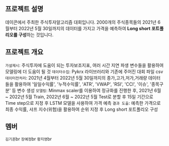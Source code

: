## 프로젝트 설명
데이콘에서 주최한 주식투자알고리즘 대회입니다. 2000개의 주식종목들의 2021년 6월부터 2022년 5월 30일까지의 데이터를 가지고 가격을 예측하여 
**Long short 포트폴리오를 구성**하는 것입니다.
## 프로젝트 개요
`가설제시`: 주식투자에 도움이 되는 투자보조지표, 여러 시간 지연 파생 변수들을 활용하여 모델링에 더 도움이 될 것
`데이터수집`: Pykrx 라이브러리와 기존에 주어진 대회 파일 csv
`데이터전처리`: 2021년 4월부터 2022년 5월 30일까지의 종가,고가,저가,거래량 데이터들을 활용하여 '일일수익률', '누적수익률', 'ATR', 'VWAP', 'RSI', 'CCI', '이슈', '종목구분' 등 변수 생성
`모델링`: Minmax scaler를 이용하여 정규화를 진행한 후, 2021년 6월 ~ 2022년 5월 Train, 2022년 6월 ~ 2022년 5월 Test로 분할 후 15일 기간으로 Time step으로 지정 후 LSTM 모델을 사용하여 가격 예측
`결과 도출`: 예측한 가격으로 최종 수익률, 샤프 지수(위험)을 활용하여 순위 지정 후 Long short 포트폴리오 구성

## 멤버
`김기훈`br
`장예정`br
`황지영`br

